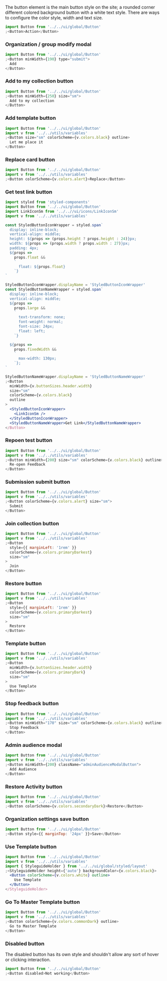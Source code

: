 The button element is the main button style on the site; a rounded corner
different colored background button with a white text style. There are ways
to configure the color style, width and text size.

```jsx
import Button from '../../ui/global/Button'
;<Button>Action</Button>
```

### Organization / group modify modal

```jsx
import Button from '../../ui/global/Button'
;<Button minWidth={190} type="submit">
  Add
</Button>
```

### Add to my collection button

```jsx
import Button from '../../ui/global/Button'
;<Button minWidth={250} size="sm">
  Add to my collection
</Button>
```

### Add template button

```jsx
import Button from '../../ui/global/Button'
import v from '../../utils/variables'
;<Button size="sm" colorScheme={v.colors.black} outline>
  Let me place it
</Button>
```

### Replace card button

```jsx
import Button from '../../ui/global/Button'
import v from '../../utils/variables'
;<Button colorScheme={v.colors.alert}>Replace</Button>
```

### Get test link button

```jsx
import styled from 'styled-components'
import Button from '../../ui/global/Button'
import LinkIconSm from '../..//ui/icons/LinkIconSm'
import v from '../../utils/variables'

const StyledButtonIconWrapper = styled.span`
  display: inline-block;
  vertical-align: middle;
  height: ${props => (props.height ? props.height : 24)}px;
  width: ${props => (props.width ? props.width : 27)}px;
  padding: 4px;
  ${props =>
    props.float &&
    `
      float: ${props.float}
    `}
`

StyledButtonIconWrapper.displayName = 'StyledButtonIconWrapper'
const StyledButtonNameWrapper = styled.span`
  display: inline-block;
  vertical-align: middle;
  ${props =>
    props.large &&
    `
      text-transform: none;
      font-weight: normal;
      font-size: 24px;
      float: left;
    `}

  ${props =>
    props.fixedWidth &&
    `
      max-width: 130px;
    `};
`

StyledButtonNameWrapper.displayName = 'StyledButtonNameWrapper'
;<Button
  minWidth={v.buttonSizes.header.width}
  size="sm"
  colorScheme={v.colors.black}
  outline
>
  <StyledButtonIconWrapper>
    <LinkIconSm />
  </StyledButtonIconWrapper>
  <StyledButtonNameWrapper>Get Link</StyledButtonNameWrapper>
</Button>
```

### Repoen test button

```jsx
import Button from '../../ui/global/Button'
import v from '../../utils/variables'
;<Button minWidth={200} size="sm" colorScheme={v.colors.black} outline>
  Re-open Feedback
</Button>
```

### Submission submit button

```jsx
import Button from '../../ui/global/Button'
import v from '../../utils/variables'
;<Button colorScheme={v.colors.alert} size="sm">
  Submit
</Button>
```

### Join collection button

```jsx
import Button from '../../ui/global/Button'
import v from '../../utils/variables'
;<Button
  style={{ marginLeft: '1rem' }}
  colorScheme={v.colors.primaryDarkest}
  size="sm"
>
  Join
</Button>
```

### Restore button

```jsx
import Button from '../../ui/global/Button'
import v from '../../utils/variables'
;<Button
  style={{ marginLeft: '1rem' }}
  colorScheme={v.colors.primaryDarkest}
  size="sm"
>
  Restore
</Button>
```

### Template button

```jsx
import Button from '../../ui/global/Button'
import v from '../../utils/variables'
;<Button
  minWidth={v.buttonSizes.header.width}
  colorScheme={v.colors.primaryDark}
  size="sm"
>
  Use Template
</Button>
```

### Stop feedback button

```jsx
import Button from '../../ui/global/Button'
import v from '../../utils/variables'
;<Button minWidth="170" size="sm" colorScheme={v.colors.black} outline>
  Stop Feedback
</Button>
```

### Admin audience modal

```jsx
import Button from '../../ui/global/Button'
import v from '../../utils/variables'
;<Button minWidth={200} className="adminAudienceModalButton">
  Add Audience
</Button>
```

### Restore Activity button

```jsx
import Button from '../../ui/global/Button'
import v from '../../utils/variables'
;<Button colorScheme={v.colors.secondaryDark}>Restore</Button>
```

### Organization settings save button

```jsx
import Button from '../../ui/global/Button'
;<Button style={{ marginTop: '24px' }}>Save</Button>
```

### Use Template button

```jsx
import Button from '../../ui/global/Button'
import v from '../../utils/variables'
import { StyleguideHolder } from '../../ui/global/styled/layout'
;<StyleguideHolder height={'auto'} backgroundColor={v.colors.black}>
  <Button colorScheme={v.colors.white} outline>
    Use Template
  </Button>
</StyleguideHolder>
```

### Go To Master Template button

```jsx
import Button from '../../ui/global/Button'
import v from '../../utils/variables'
;<Button colorScheme={v.colors.commonDark} outline>
  Go to Master Template
</Button>
```

### Disabled button

The disabled button has its own style and shouldn't allow any sort of hover
or clicking interaction.

```jsx
import Button from '../../ui/global/Button'
;<Button disabled>Not working</Button>
```
